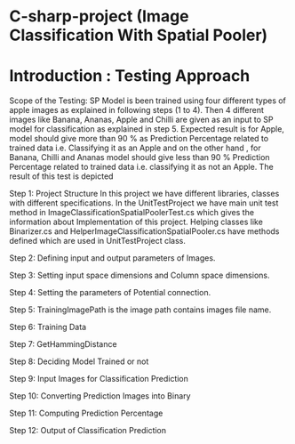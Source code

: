 # C-sharp-project (Image Classification With Spatial Pooler)
# Introduction : Testing Approach

Scope of the Testing: SP Model is been trained using four different types of apple images as explained in following steps (1 to 4). Then 4 different images like Banana, Ananas, Apple and Chilli are given as an input to SP model for classification as explained in step 5. Expected result is for Apple, model should give more than 90 % as Prediction Percentage related to trained data i.e. Classifying it as an Apple and on the other hand , for Banana, Chilli and Ananas model should give less than 90 % Prediction Percentage related to trained data i.e. classifying it as not an Apple. The result of this test is depicted 


Step 1: Project Structure
In this project we have different libraries, classes with different specifications.
In the UnitTestProject we have main unit test method in ImageClassificationSpatialPoolerTest.cs  which gives the information about Implementation of this project. 
Helping classes like Binarizer.cs and HelperImageClassificationSpatialPooler.cs have methods defined which are used in UnitTestProject class.


Step 2:  Defining input and output parameters of Images.

Step 3:  Setting input space dimensions and Column space dimensions. 

Step 4: Setting the parameters of Potential connection.

Step 5:  TrainingImagePath is the image path contains images file name.

Step 6:  Training Data

Step 7:  GetHammingDistance 

Step 8: Deciding Model Trained or not

Step 9: Input Images for Classification Prediction

Step 10: Converting Prediction Images into Binary

Step 11: Computing Prediction Percentage

Step 12: Output of Classification Prediction
